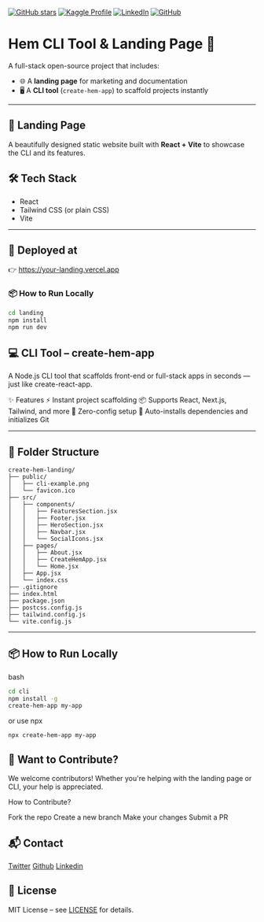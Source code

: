 [![GitHub stars](https://img.shields.io/github/stars/hemathens/kaggle-projects?style=social)](https://github.com/hemathens/hem-app-cli)
[![Kaggle Profile](https://img.shields.io/badge/Kaggle-hem%20ajit%20patel-20BEFF?logo=kaggle)](https://www.kaggle.com/hemajitpatel)
[![LinkedIn](https://img.shields.io/badge/LinkedIn-Hem%20Ajit%20Patel-0A66C2?logo=linkedin)](https://www.linkedin.com/in/hem-patel19)
[![GitHub](https://img.shields.io/badge/GitHub-hemathens-181717?logo=github)](https://github.com/hemathens)

# Hem CLI Tool & Landing Page 🚀

A full-stack open-source project that includes:

- 🌐 A **landing page** for marketing and documentation
- 🖥️ A **CLI tool** (`create-hem-app`) to scaffold projects instantly

---

## 🧾 Landing Page

A beautifully designed static website built with **React + Vite** to showcase the CLI and its features.

## 🛠 Tech Stack

- React
- Tailwind CSS (or plain CSS)
- Vite

---

## 🚀 Deployed at

👉 [https://your-landing.vercel.app ](https://your-landing.vercel.app )

### 📦 How to Run Locally

```bash
cd landing
npm install
npm run dev
```

## 💻 CLI Tool – create-hem-app
A Node.js CLI tool that scaffolds front-end or full-stack apps in seconds — just like create-react-app.

✨ Features
⚡ Instant project scaffolding
📦 Supports React, Next.js, Tailwind, and more
🧠 Zero-config setup
📁 Auto-installs dependencies and initializes Git

---

## 📁 Folder Structure

```folder structure:
create-hem-landing/
├── public/
│   ├── cli-example.png
│   └── favicon.ico
├── src/
│   ├── components/
│   │   ├── FeaturesSection.jsx
│   │   ├── Footer.jsx
│   │   ├── HeroSection.jsx
│   │   ├── Navbar.jsx
│   │   └── SocialIcons.jsx
│   ├── pages/
│   │   ├── About.jsx
│   │   ├── CreateHemApp.jsx
│   │   └── Home.jsx
│   ├── App.jsx
│   └── index.css
├── .gitignore
├── index.html
├── package.json
├── postcss.config.js
├── tailwind.config.js
└── vite.config.js
```

---

## 📦 How to Run Locally

bash
```bash
cd cli
npm install -g
create-hem-app my-app
```
or use npx
```npx
npx create-hem-app my-app
```

## 🧪 Want to Contribute?
We welcome contributors! Whether you're helping with the landing page or CLI, your help is appreciated.

How to Contribute? 

Fork the repo
Create a new branch
Make your changes
Submit a PR

## 📬 Contact

[Twitter](https://x.com/Hemathens?t=7_ME_XJMpnQgxkunthVhXw&s=09)
[Github](https://github.com/hemathens)
[Linkedin](https://www.linkedin.com/in/hem-patel19?utm_source=share&utm_campaign=share_via&utm_content=profile&utm_medium=android_app)

## 📜 License

MIT License – see [LICENSE](https://chat.qwen.ai/c/LICENSE?spm=a2ty_o01.29997173.0.0.ff18c921RAA82t) for details.
